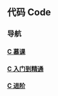 ## 代码 Code

<div>
	
### 导航<a href=""></a>
#### <a href="#cmooc">C 慕课</a>
#### <a href="#ccc">C 入门到精通</a>
#### <a href="#ac">C 进阶</a>

<br>


<a href=""></a>
	
</div>
